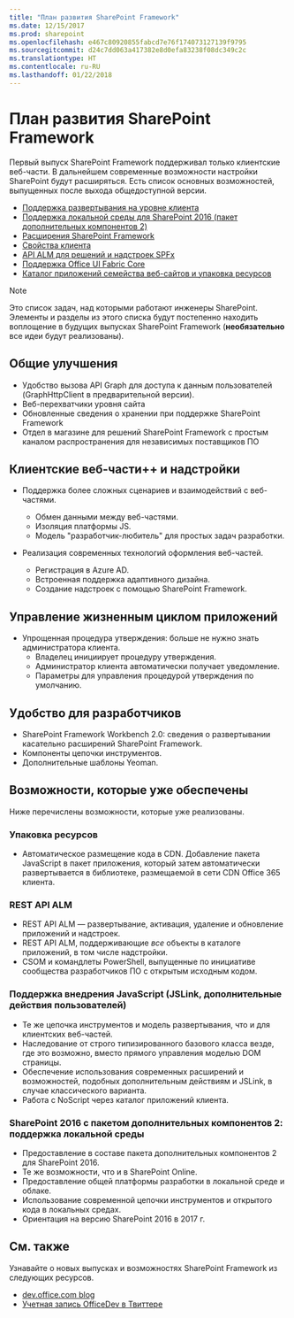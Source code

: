 ```yaml
---
title: "План развития SharePoint Framework"
ms.date: 12/15/2017
ms.prod: sharepoint
ms.openlocfilehash: e467c80920855fabcd7e76f174073127139f9795
ms.sourcegitcommit: d24c7dd063a417382e8d0efa83238f08dc349c2c
ms.translationtype: HT
ms.contentlocale: ru-RU
ms.lasthandoff: 01/22/2018
---
```

# <a name="sharepoint-framework-roadmap"></a>План развития SharePoint Framework

Первый выпуск SharePoint Framework поддерживал только клиентские веб-части. В дальнейшем современные возможности настройки SharePoint будут расширяться. Есть список основных возможностей, выпущенных после выхода общедоступной версии.

- [Поддержка развертывания на уровне клиента](./tenant-scoped-deployment.md)
- [Поддержка локальной среды для SharePoint 2016 (пакет дополнительных компонентов 2)](./sharepoint-2016-support.md)
- [Расширения SharePoint Framework](./extensions/overview-extensions.md)
- [Свойства клиента](./tenant-properties.md)
- [API ALM для решений и надстроек SPFx](../apis/alm-api-for-spfx-add-ins.md)
- [Поддержка Office UI Fabric Core](https://dev.office.com/blogs/improved-support-for-office-ui-fabric-core)
- [Каталог приложений семейства веб-сайтов и упаковка ресурсов](../general-development/site-collection-app-catalog.md)


> [!NOTE]
> Это список задач, над которыми работают инженеры SharePoint. Элементы и разделы из этого списка будут постепенно находить воплощение в будущих выпусках SharePoint Framework (**необязательно** все идеи будут реализованы).

## <a name="general-improvements"></a>Общие улучшения

- Удобство вызова API Graph для доступа к данным пользователей (GraphHttpClient в предварительной версии).
- Веб-перехватчики уровня сайта
- Обновленные сведения о хранении при поддержке SharePoint Framework
- Отдел в магазине для решений SharePoint Framework с простым каналом распространения для независимых поставщиков ПО 

## <a name="client-side-web-parts-and-add-ins"></a>Клиентские веб-части++ и надстройки

- Поддержка более сложных сценариев и взаимодействий с веб-частями.
    - Обмен данными между веб-частями.
    - Изоляция платформы JS.
    - Модель "разработчик-любитель" для простых задач разработки.

- Реализация современных технологий оформления веб-частей. 
    - Регистрация в Azure AD.
    - Встроенная поддержка адаптивного дизайна.
    - Создание надстроек с помощью SharePoint Framework.


## <a name="application-lifecycle-management"></a>Управление жизненным циклом приложений

- Упрощенная процедура утверждения: больше не нужно знать администратора клиента.
    - Владелец инициирует процедуру утверждения.
    - Администратор клиента автоматически получает уведомление. 
    - Параметры для управления процедурой утверждения по умолчанию.


## <a name="developer-experience"></a>Удобство для разработчиков
- SharePoint Framework Workbench 2.0: сведения о развертывании касательно расширений SharePoint Framework.
- Компоненты цепочки инструментов.
- Дополнительные шаблоны Yeoman.

## <a name="already-shipped-capabilities"></a>Возможности, которые уже обеспечены

Ниже перечислены возможности, которые уже реализованы.

### <a name="asset-packaging"></a>Упаковка ресурсов

- Автоматическое размещение кода в CDN. Добавление пакета JavaScript в пакет приложения, который затем автоматически развертывается в библиотеке, размещаемой в сети CDN Office 365 клиента.

### <a name="alm-rest-apis"></a>REST API ALM

- REST API ALM — развертывание, активация, удаление и обновление приложений и надстроек.
- REST API ALM, поддерживающие *все* объекты в каталоге приложений, в том числе надстройки.
- CSOM и командлеты PowerShell, выпущенные по инициативе сообщества разработчиков ПО с открытым исходным кодом.

### <a name="javascript-embedding-support-jslink-user-custom-actions"></a>Поддержка внедрения JavaScript (JSLink, дополнительные действия пользователей) 

- Те же цепочка инструментов и модель развертывания, что и для клиентских веб-частей.
- Наследование от строго типизированного базового класса везде, где это возможно, вместо прямого управления моделью DOM страницы.
- Обеспечение использования современных расширений и возможностей, подобных дополнительным действиям и JSLink, в случае классического варианта.
- Работа с NoScript через каталог приложений клиента.

### <a name="on-premises-support---sharepoint-2016-feature-pack-2"></a>SharePoint 2016 с пакетом дополнительных компонентов 2: поддержка локальной среды

- Предоставление в составе пакета дополнительных компонентов 2 для SharePoint 2016.
- Те же возможности, что и в SharePoint Online.
- Предоставление общей платформы разработки в локальной среде и облаке.
- Использование современной цепочки инструментов и открытого кода в локальных средах.
- Ориентация на версию SharePoint 2016 в 2017 г.


## <a name="see-also"></a>См. также
Узнавайте о новых выпусках и возможностях SharePoint Framework из следующих ресурсов.

* [dev.office.com blog](https://dev.office.com/blogs)
* [Учетная запись OfficeDev в Твиттере](https://twitter.com/officedev)
